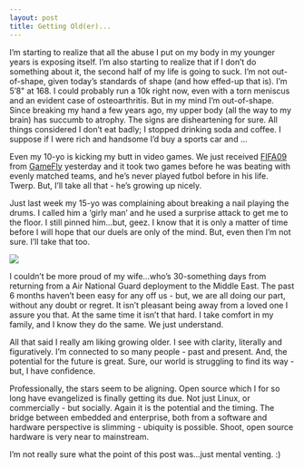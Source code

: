 ```yaml
---
layout: post
title: Getting Old(er)...
---
```


I’m starting to realize that all the abuse I put on my body in my
younger years is exposing itself. I’m also starting to realize that if I
don’t do something about it, the second half of my life is going to
suck. I’m not out-of-shape, given today’s standards of shape (and how
effed-up that is). I’m 5’8" at 168. I could probably run a 10k right
now, even with a torn meniscus and an evident case of osteoarthritis.
But in my mind I’m out-of-shape. Since breaking my hand a few years ago,
my upper body (all the way to my brain) has succumb to atrophy. The
signs are disheartening for sure. All things considered I don’t eat
badly; I stopped drinking soda and coffee. I suppose if I were rich and
handsome I’d buy a sports car and …

Even my 10-yo is kicking my butt in video games. We just received
[FIFA09](http://www.fifa09.ea.com/us) from
[GameFly](http://www.gamefly.com) yesterday and it took two games before
he was beating with evenly matched teams, and he’s never played futbol
before in his life. Twerp. But, I’ll take all that - he’s growing up
nicely.

Just last week my 15-yo was complaining about breaking a nail playing
the drums. I called him a ‘girly man’ and he used a surprise attack to
get me to the floor. I still pinned him…but, geez. I know that it is
only a matter of time before I will hope that our duels are only of the
mind. But, even then I’m not sure. I’ll take that too.

![](http://photos-e.ak.fbcdn.net/photos-ak-sf2p/v650/134/78/1540406576/n1540406576_30227900_7823865.jpg)

I couldn’t be more proud of my wife…who’s 30-something days from
returning from a Air National Guard deployment to the Middle East. The
past 6 months haven’t been easy for any off us - but, we are all doing
our part, without any doubt or regret. It isn’t pleasant being away from
a loved one I assure you that. At the same time it isn’t that hard. I
take comfort in my family, and I know they do the same. We just
understand.

All that said I really am liking growing older. I see with clarity,
literally and figuratively. I’m connected to so many people - past and
present. And, the potential for the future is great. Sure, our world is
struggling to find its way - but, I have confidence.

Professionally, the stars seem to be aligning. Open source which I for
so long have evangelized is finally getting its due. Not just Linux, or
commercially - but socially. Again it is the potential and the timing.
The bridge between embedded and enterprise, both from a software and
hardware perspective is slimming - ubiquity is possible. Shoot, open
source hardware is very near to mainstream.

I’m not really sure what the point of this post was…just mental venting.
:)
